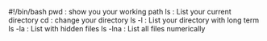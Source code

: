 #!/bin/bash
pwd : show you your working path
ls : List your current directory
cd : change your directory
ls -l : List your directory with long term
ls -la : List with hidden files
ls -lna : List all files numerically
